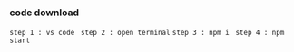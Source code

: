 ### code download
```step 1 : vs code ```
```step 2 : open terminal```
```step 3 : npm i ```
```step 4 : npm start```
